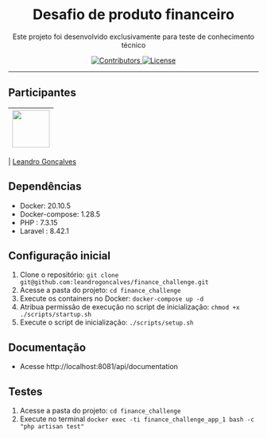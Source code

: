 <h1 align="center">
Desafio de produto financeiro
</h1>

<p align="center">Este projeto foi desenvolvido exclusivamente para teste de conhecimento técnico</p>

<p align="center">
  <a href="https://github.com/leandrogoncalves/nestjs_smartranking_api/graphs/contributors">
    <img src="https://img.shields.io/github/contributors/leandrogoncalves/nestjs_smartranking_api?color=%237159c1&logoColor=%237159c1&style=flat" alt="Contributors">
  </a>
  <a href="https://opensource.org/licenses/MIT">
    <img src="https://img.shields.io/github/license/leandrogoncalves/nestjs_smartranking_api?color=%237159c1&logo=mit" alt="License">
  </a>
</p>

<hr>

## Participantes

| [<img src="https://avatars3.githubusercontent.com/u/12039813?s=460&u=78af286aeb7f9d808dc21635e331d0ecdb08e8a7&v=4" width="75px;"/>](https://github.com/leandrogoncalves) |
| :----------------------------------------------------------------------------------------------------------------------------------------------------------------------: |

| [Leandro Gonçalves](https://github.com/leandrogoncalves)


## Dependências

- Docker: 20.10.5
- Docker-compose: 1.28.5
- PHP : 7.3.15
- Laravel : 8.42.1

## Configuração inicial

1. Clone o repositório: `git clone git@github.com:leandrogoncalves/finance_challenge.git`
1. Acesse a pasta do projeto: `cd finance_challenge`
1. Execute os containers no Docker: `docker-compose up -d`
1. Atribua permissão de execução no script de inicialização: `chmod +x ./scripts/startup.sh`
1. Execute o script de inicialização: `./scripts/setup.sh`

## Documentação

- Acesse http://localhost:8081/api/documentation

## Testes

1. Acesse a pasta do projeto: `cd finance_challenge`
1. Execute no terminal `docker exec -ti finance_challenge_app_1 bash -c "php artisan test"`
